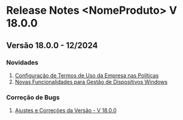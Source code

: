 # Release Notes \<NomeProduto> V 18.0.0

## **Versão 18.0.0 - 12/2024**

### **Novidades**

1. [Configuração de Termos de Uso da Empresa nas Políticas](configuracao-de-termos-de-uso-da-empresa-nas-politicas.md)
2. [Novas Funcionalidades para Gestão de Dispositivos Windows](novas-funcionalidades-para-gestao-de-dispositivos-windows.md)

### Correção de Bugs

1. [Ajustes e Correções da Versão - V 18.0.0](ajustes-e-correcoes-da-versao-v-18.0.0.md)
